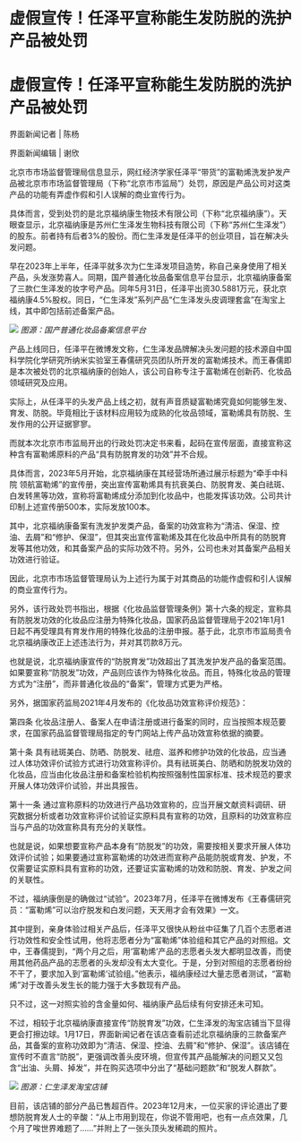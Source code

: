 # 虚假宣传！任泽平宣称能生发防脱的洗护产品被处罚

# 虚假宣传！任泽平宣称能生发防脱的洗护产品被处罚

界面新闻记者 | 陈杨

界面新闻编辑 | 谢欣

北京市市场监督管理局信息显示，网红经济学家任泽平“带货”的富勒烯洗发护发产品被北京市市场监督管理局（下称“北京市市监局”）处罚，原因是产品公司对这类产品的功能有弄虚作假和引人误解的商业宣传行为。

具体而言，受到处罚的是北京福纳康生物技术有限公司（下称“北京福纳康”）。天眼查显示，北京福纳康是苏州仁生泽发生物科技有限公司（下称“苏州仁生泽发”）的股东。前者持有后者3%的股份。而仁生泽发是任泽平的创业项目，旨在解决头发问题。

早在2023年上半年，任泽平就多次为仁生泽发项目造势，称自己亲身使用了相关产品，头发涨势喜人。同期，国产普通化妆品备案信息平台显示，北京福纳康备案了三款仁生泽发的妆字号产品。同年5月31日，任泽平出资30.5881万元，获北京福纳康4.5%股权。同日，“仁生泽发”系列产品“仁生泽发头皮调理套盒”在淘宝上线，其中即包括前述备案产品。

![](https://inews.gtimg.com/om_bt/OJRoXKEEZOGGpIsPZXjimZ7zrKaZhYRry_y_B0hNqfQTcAA/1000)
_图源：国产普通化妆品备案信息平台_

产品上线同日，任泽平在微博发文称，仁生泽发品牌解决头发问题的技术源自中国科学院化学研究所纳米实验室王春儒研究员团队所开发的富勒烯技术。而王春儒即是本次被处罚的北京福纳康的创始人，该公司自称专注于富勒烯在创新药、化妆品领域研究及应用。

实际上，从任泽平的头发产品上线之初，就有声音质疑富勒烯究竟如何能够生发、育发、防脱。毕竟相比于该材料应用较为成熟的化妆品领域，富勒烯具有防脱、生发作用的公开证据寥寥。

而就本次北京市市监局开出的行政处罚决定书来看，起码在宣传层面，直接宣称这种含有富勒烯原料的产品“具有防脱育发的功效”并不合规。

具体而言，2023年5月开始，北京福纳康在其经营场所通过展示标题为“牵手中科院
领航富勒烯”的宣传册，突出宣传富勒烯具有抗衰美白、防脱育发、美白祛斑、白发转黑等功效，宣称将富勒烯成分添加到化妆品中，也能发挥该功效。公司共计印制上述宣传册500本，实际发放100本。

其中，北京福纳康备案有洗发护发类产品，备案的功效宣称为“清洁、保湿、控油、去屑”和“修护、保湿”，但其突出宣传富勒烯及其在化妆品中所具有的防脱育发等其他功效，和其备案产品的实际功效不符。另外，公司也未对其备案产品相关功效进行验证。

因此，北京市市场监督管理局认为上述行为属于对其商品的功能作虚假和引人误解的商业宣传行为。

另外，该行政处罚书指出，根据《化妆品监督管理条例》第十六条的规定，宣称具有防脱发功效的化妆品应注册为特殊化妆品，国家药品监督管理局于2021年1月1日起不再受理具有育发作用的特殊化妆品的注册申报。基于此，北京市市监局责令北京福纳康改正上述违法行为，并对其罚款8万元。

也就是说，北京福纳康宣传的“防脱育发”功效超出了其洗发护发产品的备案范围。如果要宣称“防脱发”功效，产品则应该作为特殊化妆品。而且，特殊化妆品的管理方式为“注册”，而非普通化妆品的“备案”，管理方式更为严格。

另外，据国家药监局2021年4月发布的《化妆品功效宣称评价规范》：

第四条 化妆品注册人、备案人在申请注册或进行备案的同时，应当按照本规范要求，在国家药品监督管理局指定的专门网站上传产品功效宣称依据的摘要。

第十条
具有祛斑美白、防晒、防脱发、祛痘、滋养和修护功效的化妆品，应当通过人体功效评价试验方式进行功效宣称评价。具有祛斑美白、防晒和防脱发功效的化妆品，应当由化妆品注册和备案检验机构按照强制性国家标准、技术规范的要求开展人体功效评价试验，并出具报告。

第十一条
通过宣称原料的功效进行产品功效宣称的，应当开展文献资料调研、研究数据分析或者功效宣称评价试验证实原料具有宣称的功效，且原料的功效宣称应当与产品的功效宣称具有充分的关联性。

也就是说，如果想要宣称产品本身有“防脱发”的功效，需要按相关要求开展人体功效评价试验；如果要通过宣称富勒烯的功效进而宣称产品能防脱或育发、护发，不仅需要证实原料具有宣称的功效，还要证实富勒烯的功效和防脱、育发、护发之间的关联性。

不过，福纳康倒是的确做过“试验”。2023年7月，任泽平在微博发布《王春儒研究员：“富勒烯”可以治疗脱发和白发问题，天天用才会有效果》一文。

其中提到，亲身体验过相关产品后，任泽平又很快从粉丝中征集了几百个志愿者进行功效性和安全性试用，他将志愿者分为“富勒烯”体验组和其它产品的对照组。文中，王春儒提到，“两个月之后，用‘富勒烯’产品的志愿者头发大都明显改善，而使用其他药品产品的志愿者的头发却没有太大变化。于是，分到对照组的志愿者纷纷不干了，要求加入到‘富勒烯’试验组。”他表示，福纳康经过大量志愿者测试，“富勒烯”对于改善头发生长的能力强于大多数现有产品。

只不过，这一对照实验的含金量如何、福纳康产品后续有何安排还未可知。

不过，相较于北京福纳康直接宣传“防脱育发”功效，仁生泽发的淘宝店铺当下显得更会打擦边球。1月17日，界面新闻记者在该店查看前述北京福纳康的三款备案产品，其备案的宣称功效即为“清洁、保湿、控油、去屑”和“修护、保湿”。该店铺在宣传时不直言“防脱”，更强调改善头皮环境，但宣传其产品能解决的问题又又包含“出油、头屑、掉发”，并在购买选项中分出了“基础问题款”和“脱发人群款”。

![](https://inews.gtimg.com/om_bt/O-AfsIyFlQECsY0owzViSIS09XmrsrGHVRxbp0nfShM48AA/1000)
_图源：仁生泽发淘宝店铺_

目前，该店铺的部分产品已售超百件。2023年12月末，一位买家的评论道出了要想防脱育发人士的辛酸：“从上市用到现在，你说不管用吧，也有一点点效果，几个月了唉世界难题了……”并附上了一张头顶头发稀疏的照片。

